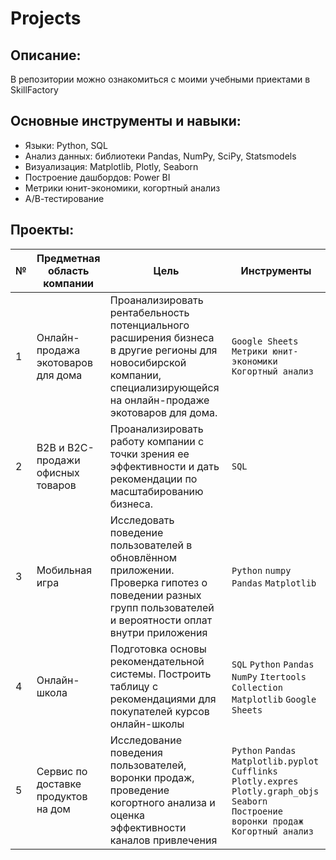 # Projects

## Описание:
В репозитории можно ознакомиться с моими учебными приектами в SkillFactory

## Основные инструменты и навыки:
- Языки: Python, SQL
- Анализ данных: библиотеки Pandas, NumPy, SciPy, Statsmodels
- Визуализация: Matplotlib, Plotly, Seaborn
- Построение дашбордов: Power BI
- Метрики юнит-экономики, когортный анализ
- А/В-тестирование

## Проекты:
| №|Предметная область компании | Цель                                                     | Инструменты           |  
|-----------|-------------------|------------------------------------------------------------------|-----------------------------------|
|1              |Онлайн-продажа экотоваров для дома|Проанализировать рентабельность потенциального расширения бизнеса в другие регионы для новосибирской компании, специализирующейся на онлайн-продаже экотоваров для дома.|`Google Sheets` `Метрики юнит-экономики` `Когортный анализ`|
|2              |B2B и B2C-продажи офисных товаров|Проанализировать работу компании с точки зрения ее эффективности и дать рекомендации по масштабированию бизнеса.|`SQL`|
|3              |Мобильная игра|Исследовать поведение пользователей в обновлённом приложении. Проверка гипотез о поведении разных групп пользователей и вероятности оплат внутри приложения|`Python` `numpy` `Pandas` `Matplotlib`|
|4              |Онлайн-школа|Подготовка основы рекомендательной системы. Построить таблицу с рекомендациями для покупателей курсов онлайн-школы| `SQL` `Python` `Pandas` `NumPy` `Itertools` `Collection` `Matplotlib` `Google Sheets`|
|5              |Сервис по доставке продуктов на дом|Исследование поведения пользователей, воронки продаж, проведение когортного анализа и оценка эффективности каналов привлечения|`Python` `Pandas` `Matplotlib.pyplot` `Cufflinks` `Plotly.expres` `Plotly.graph_objs` `Seaborn` `Построение воронки продаж` `Когортный анализ`|
